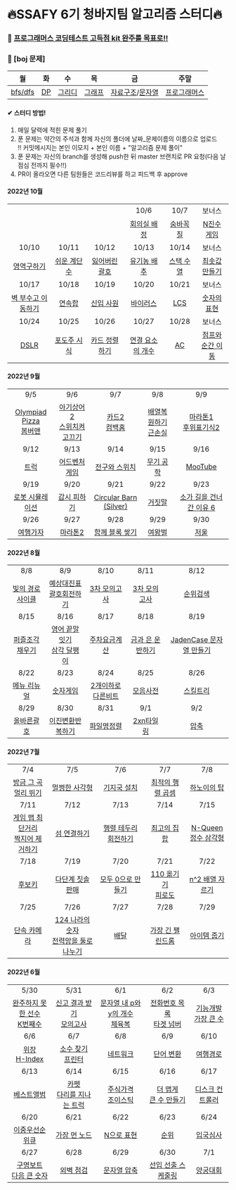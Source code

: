 # 🔥SSAFY 6기 청바지팀 알고리즘 스터디🔥

### 🥊 [프로그래머스 코딩테스트 고득점 kit 완주를 목표로!!](https://programmers.co.kr/learn/challenges?tab=algorithm_practice_kit)
### 🥊 [boj 문제]
| 월 | 화 | 수 | 목 | 금 | 주말 |
| :---: | :---: | :---: | :---: | :---: | :---: |
| [bfs/dfs](https://www.acmicpc.net/workbook/view/1833) | [DP](https://www.acmicpc.net/problemset?sort=ac_desc&solvedac_option=xz%2Cxn&submit=fa%2Cus&tier=9%2C10%2C11%2C12%2C13&algo=25&algo_if=and) | [그리디](https://www.acmicpc.net/problemset?sort=ac_desc&solvedac_option=xz%2Cxn&tier=9%2C10%2C11%2C12%2C13&algo=33&algo_if=and) | [그래프](https://www.acmicpc.net/problemset?sort=ac_desc&solvedac_option=xz%2Cxn&tier=8%2C9%2C10%2C11%2C12%2C13&algo=7&algo_if=and) | [자료구조](https://www.acmicpc.net/problemset?sort=ac_desc&solvedac_option=xz%2Cxn&tier=9%2C10%2C11%2C12%2C13&algo=175&algo_if=and)/[문자열](https://www.acmicpc.net/problemset?sort=ac_desc&solvedac_option=xz%2Cxn&tier=9%2C10%2C11%2C12%2C13&algo=158&algo_if=and) | [프로그래머스](https://school.programmers.co.kr/learn/challenges?page=1&statuses=unsolved&levels=2%2C3&languages=java%2Cjavascript) |


#### ✔ 스터디 방법!

1. 매일 달력에 적힌 문제 풀기
2. 푼 문제는 약간의 주석과 함께 자신의 폴더에 날짜_문제이름의 이름으로 업로드  
!! 커밋메시지는 본인 이모지 + 본인 이름 + "알고리즘 문제 풀이"
3. 푼 문제는 자신의 branch를 생성해 push한 뒤 master 브랜치로 PR 요청(다음 날 점심 전까지 필수!!)
4. PR이 올라오면 다른 팀원들은 코드리뷰를 하고 피드백 후 approve



#### 2022년 10월
|  |  |  |  |  |  |
| :---: | :---: | :---: | :---: | :---: | :---: |
|  |  | | 10/6 | 10/7 | 보너스 |
|  |  |  | [회의실 배정](https://www.acmicpc.net/problem/1931) | [숨바꼭질](https://www.acmicpc.net/problem/1697) | [N진수 게임](https://school.programmers.co.kr/learn/courses/30/lessons/17687) |
| 10/10 | 10/11 | 10/12 | 10/13 | 10/14 | 보너스 |
| [영역구하기](https://www.acmicpc.net/problem/2583) | [쉬운 계단 수](https://www.acmicpc.net/problem/10844) | [잃어버린 괄호](https://www.acmicpc.net/problem/1541) | [유기농 배추](https://www.acmicpc.net/problem/1012) | [스택 수열](https://www.acmicpc.net/problem/1874) | [최솟값 만들기](https://school.programmers.co.kr/learn/courses/30/lessons/12941) |
| 10/17 | 10/18 | 10/19 | 10/20 | 10/21 | 보너스 |
| [벽 부수고 이동하기](https://www.acmicpc.net/workbook/view/1833) | [연속합](https://www.acmicpc.net/problem/1912) | [신입 사원](https://www.acmicpc.net/problem/1946) | [바이러스](https://www.acmicpc.net/problem/2606) | [LCS](https://www.acmicpc.net/problem/9251) | [숫자의 표현](https://school.programmers.co.kr/learn/courses/30/lessons/12924) |
| 10/24 | 10/25 | 10/26 | 10/27 | 10/28 | 보너스 |
| [DSLR](https://www.acmicpc.net/problem/9019) | [포도주 시식](https://www.acmicpc.net/problem/2156) | [카드 정렬하기](https://www.acmicpc.net/problem/1715) | [연결 요소의 개수](https://www.acmicpc.net/problem/11724) | [AC](https://www.acmicpc.net/problem/5430) | [점프와 순간 이동](https://school.programmers.co.kr/learn/courses/30/lessons/12980) |

#### 2022년 9월
|                                                              |                                                              |                                                              |                                                              |                                                              |
| :----------------------------------------------------------: | :----------------------------------------------------------: | :----------------------------------------------------------: | :----------------------------------------------------------: | :----------------------------------------------------------: |
|                             9/5                              |                             9/6                              |                             9/7                              |                             9/8                              |                             9/9                              |
| [Olympiad Pizza](https://www.acmicpc.net/problem/15235)<br/>[봄버맨](https://www.acmicpc.net/problem/16918) | [아기상어2](https://www.acmicpc.net/problem/17086)<br/>[스위치켜고끄기](https://www.acmicpc.net/problem/1244) | [카드2](https://www.acmicpc.net/problem/2164)<br/>[컴백홈](https://www.acmicpc.net/problem/1189) | [배열복원하기](https://www.acmicpc.net/problem/16967)<br/>[근손실](https://www.acmicpc.net/problem/18429) | [마라톤1](https://www.acmicpc.net/problem/10655)<br/>[후위표기식2](https://www.acmicpc.net/problem/1935) |
|                             9/12                             |                             9/13                             |                             9/14                             |                             9/15                             |                             9/16                             |
| [트럭](https://www.acmicpc.net/problem/13335) | [어드벤처 게임](https://www.acmicpc.net/problem/2310) | [전구와 스위치](https://www.acmicpc.net/problem/2138) | [무기 공학](https://www.acmicpc.net/problem/18430) | [MooTube](https://www.acmicpc.net/problem/15591) |
|                             9/19                             |                             9/20                             |                             9/21                             |                             9/22                             |                             9/23                             |
| [로봇 시뮬레이션](https://www.acmicpc.net/problem/2174) | [감시 피하기](https://www.acmicpc.net/problem/18428) | [Circular Barn (Silver)](https://www.acmicpc.net/problem/11996) | [거짓말](https://www.acmicpc.net/problem/1043) | [소가 길을 건너간 이유 6](https://www.acmicpc.net/problem/14466) |
|                             9/26                             |                             9/27                             |                             9/28                             |                             9/29                             |                             9/30                             |
| [여행가자](https://www.acmicpc.net/problem/1976) | [마라톤2](https://www.acmicpc.net/problem/10653) | [함께 블록 쌓기](https://www.acmicpc.net/problem/18427) | [여왕벌](https://www.acmicpc.net/problem/10836) | [저울](https://www.acmicpc.net/problem/10159) |



#### 2022년 8월
|                                                              |                                                              |                                                              |                                                              |                                                              |
| :----------------------------------------------------------: | :----------------------------------------------------------: | :----------------------------------------------------------: | :----------------------------------------------------------: | :----------------------------------------------------------: |
|                             8/8                              |                             8/9                              |                             8/10                              |                             8/11                              |                             8/12                              |
| [빛의 경로 사이클](https://school.programmers.co.kr/learn/courses/30/lessons/86052) | [예상대진표](https://school.programmers.co.kr/learn/courses/30/lessons/12985)<br/> [괄호회전하기](https://school.programmers.co.kr/learn/courses/30/lessons/76502) | [3차 모의고사](https://career.programmers.co.kr/competitions/2627) | [3차 모의고사](https://career.programmers.co.kr/competitions/2627) | [순위검색](https://school.programmers.co.kr/learn/courses/30/lessons/72412) |
|                             8/15                             |                             8/16                             |                             8/17                             |                             8/18                             |                             8/19                             |
| [퍼즐조각채우기](https://school.programmers.co.kr/learn/courses/30/lessons/84021) | [영어 끝말잇기](https://school.programmers.co.kr/learn/courses/30/lessons/12981)<br/>[삼각 달팽이](https://school.programmers.co.kr/learn/courses/30/lessons/68645) | [주차요금계산](https://school.programmers.co.kr/learn/courses/30/lessons/92341) | [금과 은 운반하기](https://school.programmers.co.kr/learn/courses/30/lessons/86053) | [JadenCase 문자열 만들기](https://school.programmers.co.kr/learn/courses/30/lessons/12951) |
|                             8/22                             |                             8/23                             |                             8/24                             |                             8/25                             |                             8/26                             |
| [메뉴 리뉴얼](https://school.programmers.co.kr/learn/courses/30/lessons/72411) | [숫자게임](https://school.programmers.co.kr/learn/courses/30/lessons/12987) | [2개이하로다른비트](https://school.programmers.co.kr/learn/courses/30/lessons/77885) | [모음사전](https://school.programmers.co.kr/learn/courses/30/lessons/84512) | [스킬트리](https://school.programmers.co.kr/learn/courses/30/lessons/49993) |
|                             8/29                             |                             8/30                             |                             8/31                             |                             9/1                             |                             9/2                             |
| [올바른괄호](https://school.programmers.co.kr/learn/courses/30/lessons/12909) | [이진변환반복하기](https://school.programmers.co.kr/learn/courses/30/lessons/70129) | [파일명정렬](https://school.programmers.co.kr/learn/courses/30/lessons/17686) | [2xn타일링](https://school.programmers.co.kr/learn/courses/30/lessons/12900) | [압축](https://school.programmers.co.kr/learn/courses/30/lessons/17684) |


#### 2022년 7월
|                                                              |                                                              |                                                              |                                                              |                                                              |
| :----------------------------------------------------------: | :----------------------------------------------------------: | :----------------------------------------------------------: | :----------------------------------------------------------: | :----------------------------------------------------------: |
|                             7/4                              |                             7/5                              |                             7/6                              |                             7/7                              |                             7/8                              |
| [방금 그 곡](https://programmers.co.kr/learn/courses/30/lessons/17683)<br />[멀리 뛰기](https://programmers.co.kr/learn/courses/30/lessons/12914) | [멀쩡한 사각형](https://school.programmers.co.kr/learn/courses/30/lessons/62048) | [기지국 설치](https://school.programmers.co.kr/learn/courses/30/lessons/12979) | [최적의 행렬 곱셈](https://school.programmers.co.kr/learn/courses/30/lessons/12942) | [하노이의 탑](https://school.programmers.co.kr/learn/courses/30/lessons/12946) |
|                             7/11                             |                             7/12                             |                             7/13                             |                             7/14                             |                             7/15                             |
| [게임 맵 최단거리](https://school.programmers.co.kr/learn/courses/30/lessons/1844)<br />[짝지어 제거하기](https://school.programmers.co.kr/learn/courses/30/lessons/12973) | [섬 연결하기](https://school.programmers.co.kr/learn/courses/30/lessons/42861) | [행렬 테두리 회전하기](https://school.programmers.co.kr/learn/courses/30/lessons/77485) | [최고의 집합](https://school.programmers.co.kr/learn/courses/30/lessons/12938) | [N-Queen](https://school.programmers.co.kr/learn/courses/30/lessons/12952)<br />[정수 삼각형](https://school.programmers.co.kr/learn/courses/30/lessons/43105) |
|                             7/18                             |                             7/19                             |                             7/20                             |                             7/21                             |                             7/22                             |
| [후보키](https://programmers.co.kr/learn/courses/30/lessons/42890) | [다단계 칫솔 판매](https://school.programmers.co.kr/learn/courses/30/lessons/77486) | [모두 0으로 만들기](https://school.programmers.co.kr/learn/courses/30/lessons/76503) | [110 옮기기](https://school.programmers.co.kr/learn/courses/30/lessons/77886)<br />[피로도](https://school.programmers.co.kr/learn/courses/30/lessons/87946) | [n^2 배열 자르기](https://school.programmers.co.kr/learn/courses/30/lessons/87390) |
|                             7/25                             |                             7/26                             |                             7/27                             |                             7/28                             |                             7/29                             |
| [단속 카메라](https://school.programmers.co.kr/learn/courses/30/lessons/42884) | [124 나라의 숫자](https://school.programmers.co.kr/learn/courses/30/lessons/12899)<br />[전력망을 둘로 나누기](https://school.programmers.co.kr/learn/courses/30/lessons/86971) | [배달](https://school.programmers.co.kr/learn/courses/30/lessons/12978) | [가장 긴 팰린드롬](https://programmers.co.kr/learn/courses/30/lessons/12904) | [아이템 줍기](https://school.programmers.co.kr/learn/courses/30/lessons/87694)<br /> |


#### 2022년 6월
|                                                              |                                                              |                                                              |                                                              |                                                              |
| :----------------------------------------------------------: | :----------------------------------------------------------: | :----------------------------------------------------------: | :----------------------------------------------------------: | :----------------------------------------------------------: |
|                             5/30                             |                             5/31                             |                             6/1                              |                             6/2                              |                             6/3                              |
| [완주하지 못한 선수](https://programmers.co.kr/learn/courses/30/lessons/42576)<br />[K번째수](https://programmers.co.kr/learn/courses/30/lessons/42748) | [신고 결과 받기](https://programmers.co.kr/learn/courses/30/lessons/92334)<br />[모의고사](https://programmers.co.kr/learn/courses/30/lessons/42840) | [문자열 내 p와 y의 개수](https://programmers.co.kr/learn/courses/30/lessons/12916)<br />[체육복](https://programmers.co.kr/learn/courses/30/lessons/42862) | [전화번호 목록](https://programmers.co.kr/learn/courses/30/lessons/42577)<br />[타겟 넘버](https://programmers.co.kr/learn/courses/30/lessons/43165) | [기능개발](https://programmers.co.kr/learn/courses/30/lessons/42586)<br />[가장 큰 수](https://programmers.co.kr/learn/courses/30/lessons/42746) |
|                             6/6                              |                             6/7                              |                             6/8                              |                             6/9                              |                             6/10                             |
| [위장](https://programmers.co.kr/learn/courses/30/lessons/42578)<br />[H-Index](https://programmers.co.kr/learn/courses/30/lessons/42747) | [소수 찾기](https://programmers.co.kr/learn/courses/30/lessons/42839)<br />[프린터](https://programmers.co.kr/learn/courses/30/lessons/42587) | [네트워크](https://programmers.co.kr/learn/courses/30/lessons/43162) | [단어 변환](https://programmers.co.kr/learn/courses/30/lessons/43163) | [여행경로](https://programmers.co.kr/learn/courses/30/lessons/43164) |
|                             6/13                             |                             6/14                             |                             6/15                             |                             6/16                             |                             6/17                             |
| [베스트앨범](https://programmers.co.kr/learn/courses/30/lessons/42579) | [카펫](https://programmers.co.kr/learn/courses/30/lessons/42842)<br />[다리를 지나는 트럭](https://programmers.co.kr/learn/courses/30/lessons/42583) | [주식가격](https://programmers.co.kr/learn/courses/30/lessons/42584)<br />[조이스틱](https://programmers.co.kr/learn/courses/30/lessons/42860) | [더 맵게](https://programmers.co.kr/learn/courses/30/lessons/42626)<br />[큰 수 만들기](https://programmers.co.kr/learn/courses/30/lessons/42883) | [디스크 컨트롤러](https://programmers.co.kr/learn/courses/30/lessons/42627) |
|                             6/20                             |                             6/21                             |                             6/22                             |                             6/23                             |                             6/24                             |
| [이중우선순위큐](https://programmers.co.kr/learn/courses/30/lessons/42628) | [가장 먼 노드](https://programmers.co.kr/learn/courses/30/lessons/49189) | [N으로 표현](https://programmers.co.kr/learn/courses/30/lessons/42895) | [순위](https://programmers.co.kr/learn/courses/30/lessons/49191) | [입국심사](https://programmers.co.kr/learn/courses/30/lessons/43238) |
|                             6/27                             |                             6/28                             |                             6/29                             |                             6/30                             |                             7/1                              |
| [구명보트](https://programmers.co.kr/learn/courses/30/lessons/42885)<br />[다음 큰 숫자](https://programmers.co.kr/learn/courses/30/lessons/12911) | [외벽 점검](https://programmers.co.kr/learn/courses/30/lessons/60062) | [문자열 압축](https://programmers.co.kr/learn/courses/30/lessons/60057) | [선입 선출 스케줄링](https://programmers.co.kr/learn/courses/30/lessons/12920) | [양궁대회](https://programmers.co.kr/learn/courses/30/lessons/92342)<br /> |

